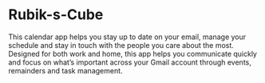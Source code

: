# Rubik-s-Cube
This calendar app helps you stay up to date on your email, manage your schedule and stay in touch with the people you care about the most. Designed for both work and home, this app helps you communicate quickly and focus on what’s important across your Gmail account through events, remainders and task management.
